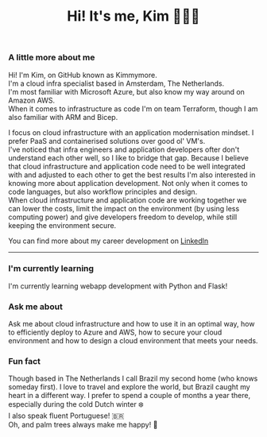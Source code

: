<header>

# Hi! It's me, Kim 🙋🏼‍♀️

</header>

### A little more about me
Hi! I'm Kim, on GitHub known as Kimmymore.  
I'm a cloud infra specialist based in Amsterdam, The Netherlands.  
I'm most familiar with Microsoft Azure, but also know my way around on Amazon AWS.  
When it comes to infrastructure as code I'm on team Terraform, though I am also familiar with ARM and Bicep.  


I focus on cloud infrastructure with an application modernisation mindset. I prefer PaaS and containerised solutions over good ol' VM's.  
I've noticed that infra engineers and application developers ofter don't understand each other well, so I like to bridge that gap. Because I believe that cloud infrastructure and application code need to be well integrated with and adjusted to each other to get the best results I'm also interested in knowing more about application development. Not only when it comes to code languages, but also workflow principles and design.  
When cloud infrastructure and application code are working together we can lower the costs, limit the impact on the environment (by using less computing power) and give developers freedom to develop, while still keeping the environment secure.  


You can find more about my career development on [LinkedIn](https://www.linkedin.com/in/kimwillemse/ "LinkedIn Kim")  

---

### I'm currently learning
I'm currently learning webapp development with Python and Flask!

### Ask me about
Ask me about cloud infrastructure and how to use it in an optimal way, how to efficiently deploy to Azure and AWS, how to secure your cloud environment and how to design a cloud environment that meets your needs. 

### Fun fact
Though based in The Netherlands I call Brazil my second home (who knows someday first). I love to travel and explore the world, but Brazil caught my heart in a different way. I prefer to spend a couple of months a year there, especially during the cold Dutch winter ❄️  
I also speak fluent Portuguese! 🇧🇷  
Oh, and palm trees always make me happy! 🌴  

<!--
**Kimmymore/Kimmymore** is a ✨ _special_ ✨ repository because its `README.md` (this file) appears on your GitHub profile.

Here are some ideas to get you started:

- 🔭 I’m currently working on ...
- 🌱 I’m currently learning ...
- 👯 I’m looking to collaborate on ...
- 🤔 I’m looking for help with ...
- 💬 Ask me about ...
- 📫 How to reach me: ...
- 😄 Pronouns: ...
- ⚡ Fun fact: ...
-->
